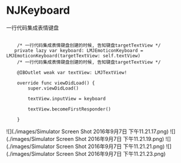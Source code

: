 # NJKeyboard
一行代码集成表情键盘


```objc

    /* 一行代码集成表情键盘创建的时候, 告知键盘targetTextView */
   private lazy var keyboard: LMJEmoticonKeyboard = LMJEmoticonKeyboard(targetTextView: self.textView)
    /* 一行代码集成表情键盘创建的时候, 告知键盘targetTextView */

    @IBOutlet weak var textView: LMJTextView!
    
    override func viewDidLoad() {
        super.viewDidLoad()
        
        textView.inputView = keyboard
        
        textView.becomeFirstResponder()
        
    }
 ```
    
    
    
  ![](./images/Simulator Screen Shot 2016年9月7日 下午11.21.17.png)
    ![](./images/Simulator Screen Shot 2016年9月7日 下午11.21.19.png)
      ![](./images/Simulator Screen Shot 2016年9月7日 下午11.21.21.png)
        ![](./images/Simulator Screen Shot 2016年9月7日 下午11.21.23.png)
